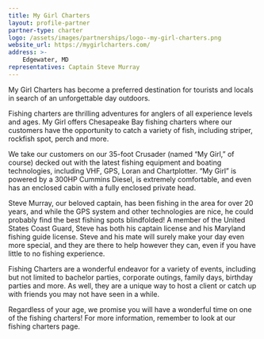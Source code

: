 ```yaml
---
title: My Girl Charters
layout: profile-partner
partner-type: charter
logo: /assets/images/partnerships/logo--my-girl-charters.png
website_url: https://mygirlcharters.com/
address: >- 
    Edgewater, MD
representatives: Captain Steve Murray
---
```


My Girl Charters has become a preferred destination for tourists and locals in search of an unforgettable day outdoors. 

Fishing charters are thrilling adventures for anglers of all experience levels and ages. My Girl offers Chesapeake Bay fishing charters where our customers have the opportunity to catch a variety of fish, including striper, rockfish spot, perch and more.

We take our customers on our 35-foot Crusader (named “My Girl,” of course) decked out with the latest fishing equipment and boating technologies, including VHF, GPS, Loran and Chartplotter. “My Girl” is powered by a 300HP Cummins Diesel, is extremely comfortable, and even has an enclosed cabin with a fully enclosed private head.

Steve Murray, our beloved captain, has been fishing in the area for over 20 years, and while the GPS system and other technologies are nice, he could probably find the best fishing spots blindfolded! A member of the United States Coast Guard, Steve has both his captain license and his Maryland fishing guide license. Steve and his mate will surely make your day even more special, and they are there to help however they can, even if you have little to no fishing experience.

Fishing Charters are a wonderful endeavor for a variety of events, including but not limited to bachelor parties, corporate outings, family days, birthday parties and more. As well, they are a unique way to host a client or catch up with friends you may not have seen in a while.

Regardless of your age, we promise you will have a wonderful time on one of the fishing charters! For more information, remember to look at our fishing charters page.